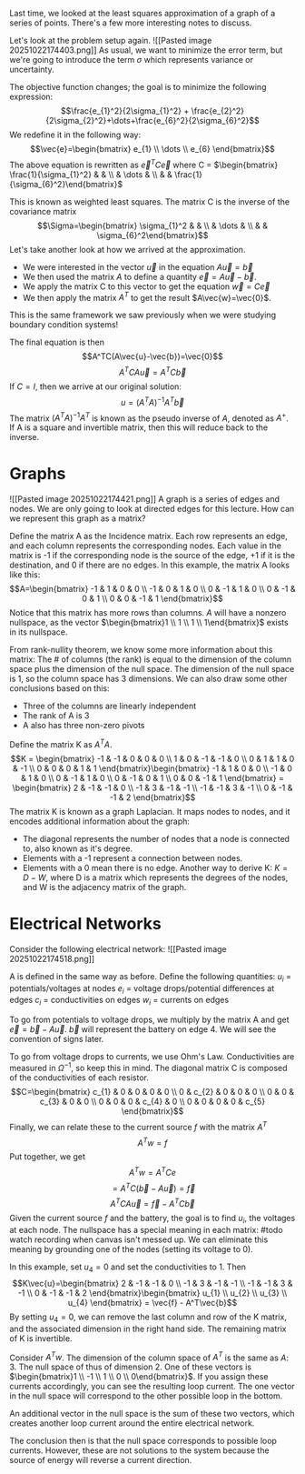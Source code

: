 Last time, we looked at the least squares approximation of a graph of a series of points. There's a few more interesting notes to discuss.

Let's look at the problem setup again.
![[Pasted image 20251022174403.png]]
As usual, we want to minimize the error term, but we're going to introduce the term $\sigma$ which represents variance or uncertainty.

The objective function changes; the goal is to minimize the following expression:
$$\frac{e_{1}^2}{2\sigma_{1}^2} + \frac{e_{2}^2}{2\sigma_{2}^2}+\dots+\frac{e_{6}^2}{2\sigma_{6}^2}$$
We redefine it in the following way:
$$\vec{e}=\begin{bmatrix}
e_{1} \\
\dots \\
e_{6}
\end{bmatrix}$$
The above equation is rewritten as $\vec{e}^TC\vec{e}$ where C = $\begin{bmatrix} \frac{1}{\sigma_{1}^2}  &   & \\ & \dots  &  \\  &  & \frac{1}{\sigma_{6}^2}\end{bmatrix}$

This is known as weighted least squares. The matrix C is the inverse of the covariance matrix
$$\Sigma=\begin{bmatrix} \sigma_{1}^2  &   & \\ & \dots  &  \\  &  & \sigma_{6}^2\end{bmatrix}$$
Let's take another look at how we arrived at the approximation.
- We were interested in the vector $\vec{u}$ in the equation $A\vec{u}=\vec{b}$
- We then used the matrix $A$ to define a quantity $\vec{e}=A\vec{u}-\vec{b}$.
- We apply the matrix C to this vector to get the equation $\vec{w}=C\vec{e}$
- We then apply the matrix $A^T$ to get the result $A\vec{w}=\vec{0}$.

This is the same framework we saw previously when we were studying boundary condition systems!

The final equation is then
$$A^TC(A\vec{u}-\vec{b})=\vec{0}$$
$$A^TCA\vec{u}=A^TC\vec{b}$$
If $C = I$, then we arrive at our original solution:
$$u=(A^TA)^{-1}A^T\vec{b}$$The matrix $(A^TA)^{-1}A^T$ is known as the pseudo inverse of $A$, denoted as $A^+$. If A is a square and invertible matrix, then this will reduce back to the inverse.

# Graphs
![[Pasted image 20251022174421.png]]
A graph is a series of edges and nodes. We are only going to look at directed edges for this lecture. How can we represent this graph as a matrix?

Define the matrix A as the Incidence matrix. Each row represents an edge, and each column represents the corresponding nodes. Each value in the matrix is -1 if the corresponding node is the source of the edge, +1 if it is the destination, and 0 if there are no edges. In this example, the matrix A looks like this:
$$A=\begin{bmatrix}
-1 & 1 & 0 & 0 \\
-1 & 0 & 1 & 0 \\
0 & -1 & 1 & 0 \\
0 & -1 & 0 & 1 \\
0 & 0 & -1 & 1
\end{bmatrix}$$
Notice that this matrix has more rows than columns. $A$ will have a nonzero nullspace, as the vector $\begin{bmatrix}1 \\ 1 \\ 1 \\ 1\end{bmatrix}$ exists in its nullspace. 

From rank-nullity theorem, we know some more information about this matrix:
The # of columns (the rank) is equal to the dimension of the column space plus the dimension of the null space.  The dimension of the null space is 1, so the column space has 3 dimensions. We can also draw some other conclusions based on this:
- Three of the columns are linearly independent
- The rank of A is 3
- A also has three non-zero pivots

Define the matrix K as $A^TA$.
$$K = \begin{bmatrix}
-1 & -1 & 0 & 0 & 0 \\
1 & 0 & -1 & -1 & 0 \\
0 & 1 & 1 & 0 & -1 \\
0 & 0 & 0 & 1 & 1
\end{bmatrix}\begin{bmatrix}
-1 & 1 & 0 & 0 \\
-1 & 0 & 1 & 0 \\
0 & -1 & 1 & 0 \\
0 & -1 & 0 & 1 \\
0 & 0 & -1 & 1
\end{bmatrix} = \begin{bmatrix}
2 & -1 & -1  & 0 \\
-1 & 3 & -1 & -1 \\
-1 & -1 & 3 & -1 \\
0 & -1 & -1 & 2
\end{bmatrix}$$
The matrix K is known as a graph Laplacian. It maps nodes to nodes, and it encodes additional information about the graph:
- The diagonal represents the number of nodes that a node is connected to, also known as it's degree.
- Elements with a -1 represent a connection between nodes.
- Elements with a 0 mean there is no edge.
Another way to derive K: $K = D - W$, where D is a matrix which represents the degrees of the nodes, and W is the adjacency matrix of the graph.

# Electrical Networks
Consider the following electrical network:
![[Pasted image 20251022174518.png]]

A is defined in the same way as before.
Define the following quantities:
$u_{i}$ = potentials/voltages at nodes
$e_{i}$ = voltage drops/potential differences at edges
$c_{i}$ = conductivities on edges
$w_i$ = currents on edges

To go from potentials to voltage drops, we multiply by the matrix A and get $\vec{e} = \vec{b}-A\vec{u}$. $\vec{b}$ will represent the battery on edge 4. We will see the convention of signs later.

To go from voltage drops to currents, we use Ohm's Law. Conductivities are measured in $\Omega^{-1}$, so keep this in mind. The diagonal matrix C is composed of the conductivities of each resistor.
$$C=\begin{bmatrix}
c_{1} & 0 & 0 & 0 & 0 \\
0 & c_{2} & 0 & 0 & 0 \\
0 & 0 & c_{3} & 0 & 0 \\
0 & 0 & 0 & c_{4} & 0 \\
0 & 0 & 0 & 0 & c_{5}
\end{bmatrix}$$
Finally, we can relate these to the current source $f$ with the matrix $A^T$
$$A^Tw=f$$
Put together, we get
$$A^Tw=A^TCe$$
$$=A^TC(\vec{b} - A\vec{u}) = \vec{f}$$
$$A^TCA\vec{u}=\vec{f}-A^TC\vec{b}$$
Given the current source $f$ and the battery, the goal is to find $u_i$, the voltages at each node. The nullspace has a special meaning in each matrix: #todo watch recording when canvas isn't messed up. We can eliminate this meaning by grounding one of the nodes (setting its voltage to 0).

In this example, set $u_4=0$ and set the conductivities to 1. Then 
$$K\vec{u}=\begin{bmatrix}
2 & -1 & -1 & 0 \\
-1 & 3 & -1 & -1 \\
-1 & -1 & 3 & -1 \\
0 & -1 & -1 & 2
\end{bmatrix}\begin{bmatrix}
u_{1} \\
u_{2} \\
u_{3} \\
u_{4}
\end{bmatrix} = \vec{f} - A^T\vec{b}$$
By setting $u_{4}=0$, we can remove the last column and row of the K matrix, and the associated dimension in the right hand side. The remaining matrix of K is invertible.

Consider $A^Tw$.
The dimension of the column space of $A^T$ is the same as $A$: 3. The null space of thus of dimension 2. One of these vectors is $\begin{bmatrix}1 \\ -1 \\ 1 \\ 0 \\ 0\end{bmatrix}$. If you assign these currents accordingly, you can see the resulting loop current. The one vector in the null space will correspond to the other possible loop in the bottom.

An additional vector in the null space is the sum of these two vectors, which creates another loop current around the entire electrical network. 

The conclusion then is that the null space corresponds to possible loop currents. However, these are not solutions to the system because the source of energy will reverse a current direction.